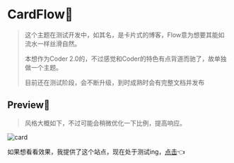 # CardFlow🌊

> 这个主题在测试开发中，如其名，是卡片式的博客，Flow意为想要其能如流水一样丝滑自然。
>
> 本想作为Coder 2.0的，不过感觉和Coder的特色有点背道而驰了，故单独做一个主题。
>
> 目前还在测试阶段，会不断升级，到时成熟时会有完整文档并发布

## Preview👀

> 风格大概如下，不过可能会稍微优化一下比例，提高响应。

![card](https://picreso.oss-cn-beijing.aliyuncs.com/cards.png)

如果想看看效果，我提供了这个站点，现在处于测试ing，[点击](https://card.liuxunzhuo.top/)👈

